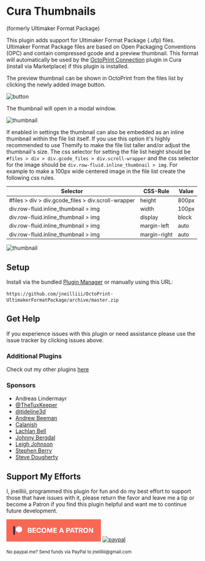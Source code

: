 # Cura Thumbnails

(formerly Ultimaker Format Package)

This plugin adds support for Ultimaker Format Package (.ufp) files. Ultimaker Format Package files are based on Open Packaging Conventions (OPC) and contain compressed gcode and a preview thumbnail. This format will automatically be used by the [OctoPrint Connection](https://github.com/fieldOfView/Cura-OctoPrintPlugin) plugin in Cura (install via Marketplace) if this plugin is installed.

The preview thumbnail can be shown in OctoPrint from the files list by clicking the newly added image button.

![button](screenshot_button.png)

The thumbnail will open in a modal window.

![thumbnail](screenshot_thumbnail.png)

If enabled in settings the thumbnail can also be embedded as an inline thumbnail within the file list itself. If you use this option it's highly recommended to use Themify to make the file list taller and/or adjust the thumbnail's size.  The css selector for setting the file list height should be `#files > div > div.gcode_files > div.scroll-wrapper` and the css selector for the image should be `div.row-fluid.inline_thumbnail > img`.  For example to make a 100px wide centered image in the file list create the following css rules.

| Selector                                            | CSS-Rule     | Value |
|-----------------------------------------------------|--------------|-------|
| #files > div > div.gcode_files > div.scroll-wrapper | height       | 800px |
| div.row-fluid.inline_thumbnail > img                | width        | 100px |
| div.row-fluid.inline_thumbnail > img                | display      | block |
| div.row-fluid.inline_thumbnail > img                | margin-left  | auto  |
| div.row-fluid.inline_thumbnail > img                | margin-right | auto  |

![thumbnail](screenshot_inline_thumbnail.png)

## Setup

Install via the bundled [Plugin Manager](https://github.com/foosel/OctoPrint/wiki/Plugin:-Plugin-Manager)
or manually using this URL:

    https://github.com/jneilliii/OctoPrint-UltimakerFormatPackage/archive/master.zip

## Get Help

If you experience issues with this plugin or need assistance please use the issue tracker by clicking issues above.

### Additional Plugins

Check out my other plugins [here](https://plugins.octoprint.org/by_author/#jneilliii)

### Sponsors
- Andreas Lindermayr
- [@TheTuxKeeper](https://github.com/thetuxkeeper)
- [@tideline3d](https://github.com/tideline3d/)
- [Andrew Beeman](https://github.com/Kiendeleo)
- [Calanish](https://github.com/calanish)
- [Lachlan Bell](https://lachy.io/)
- [Johnny Bergdal](https://github.com/bergdahl)
- [Leigh Johnson](https://github.com/leigh-johnson)
- [Stephen Berry](https://github.com/berrystephenw)
- [Steve Dougherty](https://github.com/Thynix)
## Support My Efforts
I, jneilliii, programmed this plugin for fun and do my best effort to support those that have issues with it, please return the favor and leave me a tip or become a Patron if you find this plugin helpful and want me to continue future development.

[![Patreon](patreon-with-text-new.png)](https://www.patreon.com/jneilliii) [![paypal](paypal-with-text.png)](https://paypal.me/jneilliii)

<small>No paypal.me? Send funds via PayPal to jneilliii&#64;gmail&#46;com</small>
